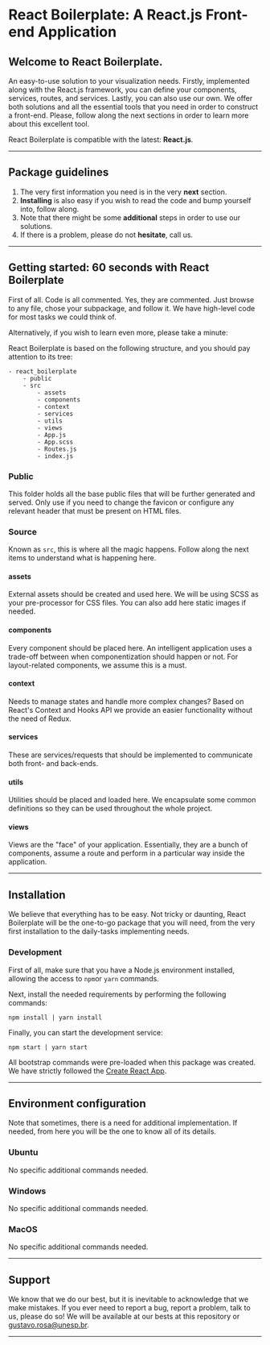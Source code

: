 # React Boilerplate: A React.js Front-end Application

## Welcome to React Boilerplate.

An easy-to-use solution to your visualization needs. Firstly, implemented along with the React.js framework, you can define your components, services, routes, and services. Lastly, you can also use our own. We offer both solutions and all the essential tools that you need in order to construct a front-end. Please, follow along the next sections in order to learn more about this excellent tool.

React Boilerplate is compatible with the latest: **React.js**.

---

## Package guidelines

1. The very first information you need is in the very **next** section.
2. **Installing** is also easy if you wish to read the code and bump yourself into, follow along.
3. Note that there might be some **additional** steps in order to use our solutions.
4. If there is a problem, please do not **hesitate**, call us.

---

## Getting started: 60 seconds with React Boilerplate

First of all. Code is all commented. Yes, they are commented. Just browse to any file, chose your subpackage, and follow it. We have high-level code for most tasks we could think of.

Alternatively, if you wish to learn even more, please take a minute:

React Boilerplate is based on the following structure, and you should pay attention to its tree:

```
- react_boilerplate
    - public
    - src
        - assets
        - components
        - context
        - services
        - utils
        - views
        - App.js
        - App.scss
        - Routes.js
        - index.js
```

### Public

This folder holds all the base public files that will be further generated and served. Only use if you need to change the favicon or configure any relevant header that must be present on HTML files.

### Source

Known as ```src```, this is where all the magic happens. Follow along the next items to understand what is happening here.

#### assets

External assets should be created and used here. We will be using SCSS as your pre-processor for CSS files. You can also add here static images if needed.

#### components

Every component should be placed here. An intelligent application uses a trade-off between when componentization should happen or not. For layout-related components, we assume this is a must.

#### context

Needs to manage states and handle more complex changes? Based on React's Context and Hooks API we provide an easier functionality without the need of Redux.

#### services

These are services/requests that should be implemented to communicate both front- and back-ends.

#### utils

Utilities should be placed and loaded here. We encapsulate some common definitions so they can be used throughout the whole project.

#### views

Views are the "face" of your application. Essentially, they are a bunch of components, assume a route and perform in a particular way inside the application.

---

## Installation

We believe that everything has to be easy. Not tricky or daunting, React Boilerplate will be the one-to-go package that you will need, from the very first installation to the daily-tasks implementing needs.

### Development

First of all, make sure that you have a Node.js environment installed, allowing the access to ```npm```or ```yarn``` commands.

Next, install the needed requirements by performing the following commands:

```
npm install | yarn install
```

Finally, you can start the development service:

```
npm start | yarn start
```

All bootstrap commands were pre-loaded when this package was created. We have strictly followed the [Create React App](https://github.com/facebook/create-react-app).

---

## Environment configuration

Note that sometimes, there is a need for additional implementation. If needed, from here you will be the one to know all of its details.

### Ubuntu

No specific additional commands needed.

### Windows

No specific additional commands needed.

### MacOS

No specific additional commands needed.

---

## Support

We know that we do our best, but it is inevitable to acknowledge that we make mistakes. If you ever need to report a bug, report a problem, talk to us, please do so! We will be available at our bests at this repository or gustavo.rosa@unesp.br.

---
